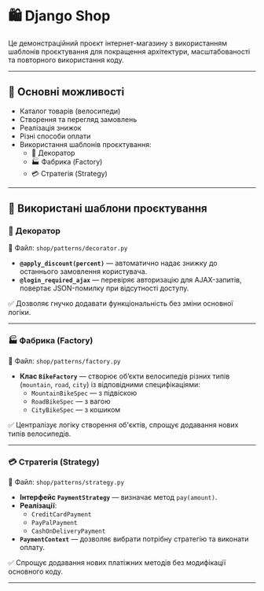 # 🛍️ Django Shop

Це демонстраційний проєкт інтернет-магазину з використанням шаблонів проєктування для покращення архітектури, масштабованості та повторного використання коду.

---

## 📌 Основні можливості

- Каталог товарів (велосипеди)
- Створення та перегляд замовлень
- Реалізація знижок
- Різні способи оплати
- Використання шаблонів проєктування:
  - 🎨 Декоратор
  - 🏭 Фабрика (Factory)
  - 💳 Стратегія (Strategy)

---

## 🧱 Використані шаблони проєктування

### 🎨 Декоратор

📄 Файл: `shop/patterns/decorator.py`

- **`@apply_discount(percent)`** — автоматично надає знижку до останнього замовлення користувача.
- **`@login_required_ajax`** — перевіряє авторизацію для AJAX-запитів, повертає JSON-помилку при відсутності доступу.

✅ Дозволяє гнучко додавати функціональність без зміни основної логіки.

---

### 🏭 Фабрика (Factory)

📄 Файл: `shop/patterns/factory.py`

- **Клас `BikeFactory`** — створює об’єкти велосипедів різних типів (`mountain`, `road`, `city`) із відповідними специфікаціями:
  - `MountainBikeSpec` — з підвіскою
  - `RoadBikeSpec` — з вагою
  - `CityBikeSpec` — з кошиком

✅ Централізує логіку створення об'єктів, спрощує додавання нових типів велосипедів.

---

### 💳 Стратегія (Strategy)

📄 Файл: `shop/patterns/strategy.py`

- **Інтерфейс `PaymentStrategy`** — визначає метод `pay(amount)`.
- **Реалізації**:
  - `CreditCardPayment`
  - `PayPalPayment`
  - `CashOnDeliveryPayment`
- **`PaymentContext`** — дозволяє вибрати потрібну стратегію та виконати оплату.

✅ Спрощує додавання нових платіжних методів без модифікації основного коду.

---

